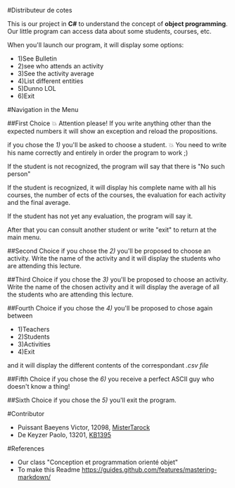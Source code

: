 #Distributeur de cotes

This is our project in **C#** to understand the concept of **object programming**.
Our little program can access data about some students, courses, etc.

When you'll launch our program, it will display some options:
- 1)See Bulletin
- 2)see who attends an activity
- 3)See the activity average
- 4)List different entities
- 5)Dunno LOL
- 6)Exit

#Navigation in the Menu

##First Choice
:collision: Attention please! If you write anything other than the expected numbers it will show an exception and reload the propositions.

if you chose the *1)* you'll be asked to choose a student.
:collision: You need to write his name correctly and entirely in order the program to work ;)

If the student is not recognized, the program will say that there is "No such person"

If the student is recognized, it will display his complete name with all his courses,
the number of ects of the courses, the evaluation for each activity and the final average.

If the student has not yet any evaluation, the program will say it.

After that you can consult another student or write "exit" to return at the main menu.


##Second Choice
if you chose the *2)* you'll be proposed to choose an activity.
Write the name of the activity and it will display the students who are attending this lecture.

##Third Choice
if you chose the *3)* you'll be proposed to choose an activity.
Write the name of the chosen activity and it will display the average of all the students
who are attending this lecture.

##Fourth Choice
if you chose the *4)* you'll be proposed to chose again between
- 1)Teachers
- 2)Students
- 3)Activities
- 4)Exit

and it will display the different contents of the correspondant *.csv file*

##Fifth Choice
if you chose the *6)* you receive a perfect ASCII guy who doesn't know a thing!


##Sixth Choice
if you chose the *5)* you'll exit the program.



#Contributor
- Puissant Baeyens Victor, 12098, [MisterTarock](https://github.com/MisterTarock)
- De Keyzer  Paolo, 13201, [KB1395](https://github.com/KB1395)


#References

- Our class "Conception et programmation orienté objet"
- To make this Readme https://guides.github.com/features/mastering-markdown/
